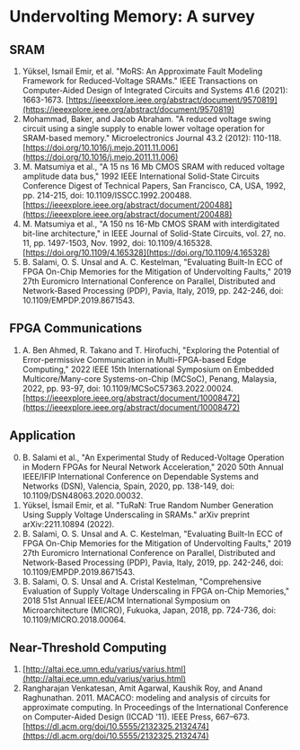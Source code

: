 # Undervolting Memory: A survey

## SRAM

1. Yüksel, Ismail Emir, et al. "MoRS: An Approximate Fault Modeling Framework for Reduced-Voltage SRAMs." IEEE Transactions on Computer-Aided Design of Integrated Circuits and Systems 41.6 (2021): 1663-1673. [https://ieeexplore.ieee.org/abstract/document/9570819](https://ieeexplore.ieee.org/abstract/document/9570819)
2. Mohammad, Baker, and Jacob Abraham. "A reduced voltage swing circuit using a single supply to enable lower voltage operation for SRAM-based memory." Microelectronics Journal 43.2 (2012): 110-118. [https://doi.org/10.1016/j.mejo.2011.11.006](https://doi.org/10.1016/j.mejo.2011.11.006)
3. M. Matsumiya et al., "A 15 ns 16 Mb CMOS SRAM with reduced voltage amplitude data bus," 1992 IEEE International Solid-State Circuits Conference Digest of Technical Papers, San Francisco, CA, USA, 1992, pp. 214-215, doi: 10.1109/ISSCC.1992.200488. [https://ieeexplore.ieee.org/abstract/document/200488](https://ieeexplore.ieee.org/abstract/document/200488)
4. M. Matsumiya et al., "A 150 ns 16-Mb CMOS SRAM with interdigitated bit-line architecture," in IEEE Journal of Solid-State Circuits, vol. 27, no. 11, pp. 1497-1503, Nov. 1992, doi: 10.1109/4.165328. [https://doi.org/10.1109/4.165328](https://doi.org/10.1109/4.165328)
5. B. Salami, O. S. Unsal and A. C. Kestelman, "Evaluating Built-In ECC of FPGA On-Chip Memories for the Mitigation of Undervolting Faults," 2019 27th Euromicro International Conference on Parallel, Distributed and Network-Based Processing (PDP), Pavia, Italy, 2019, pp. 242-246, doi: 10.1109/EMPDP.2019.8671543.

## FPGA Communications

1. A. Ben Ahmed, R. Takano and T. Hirofuchi, "Exploring the Potential of Error-permissive Communication in Multi-FPGA-based Edge Computing," 2022 IEEE 15th International Symposium on Embedded Multicore/Many-core Systems-on-Chip (MCSoC), Penang, Malaysia, 2022, pp. 93-97, doi: 10.1109/MCSoC57363.2022.00024. [https://ieeexplore.ieee.org/abstract/document/10008472](https://ieeexplore.ieee.org/abstract/document/10008472)

## Application

0. B. Salami et al., "An Experimental Study of Reduced-Voltage Operation in Modern FPGAs for Neural Network Acceleration," 2020 50th Annual IEEE/IFIP International Conference on Dependable Systems and Networks (DSN), Valencia, Spain, 2020, pp. 138-149, doi: 10.1109/DSN48063.2020.00032.
1. Yüksel, İsmail Emir, et al. "TuRaN: True Random Number Generation Using Supply Voltage Underscaling in SRAMs." arXiv preprint arXiv:2211.10894 (2022).
2. B. Salami, O. S. Unsal and A. C. Kestelman, "Evaluating Built-In ECC of FPGA On-Chip Memories for the Mitigation of Undervolting Faults," 2019 27th Euromicro International Conference on Parallel, Distributed and Network-Based Processing (PDP), Pavia, Italy, 2019, pp. 242-246, doi: 10.1109/EMPDP.2019.8671543.
3. B. Salami, O. S. Unsal and A. Cristal Kestelman, "Comprehensive Evaluation of Supply Voltage Underscaling in FPGA on-Chip Memories," 2018 51st Annual IEEE/ACM International Symposium on Microarchitecture (MICRO), Fukuoka, Japan, 2018, pp. 724-736, doi: 10.1109/MICRO.2018.00064.


## Near-Threshold Computing

1. [http://altai.ece.umn.edu/varius/varius.html](http://altai.ece.umn.edu/varius/varius.html)
2. Rangharajan Venkatesan, Amit Agarwal, Kaushik Roy, and Anand Raghunathan. 2011. MACACO: modeling and analysis of circuits for approximate computing. In Proceedings of the International Conference on Computer-Aided Design (ICCAD '11). IEEE Press, 667–673.
 [https://dl.acm.org/doi/10.5555/2132325.2132474](https://dl.acm.org/doi/10.5555/2132325.2132474)
